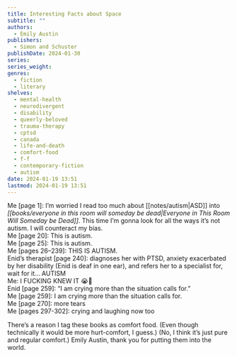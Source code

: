 ```yaml
---
title: Interesting Facts about Space
subtitle: ""
authors:
  - Emily Austin
publishers:
  - Simon and Schuster
publishDate: 2024-01-30
series: 
series_weight: 
genres:
  - fiction
  - literary
shelves:
  - mental-health
  - neurodivergent
  - disability
  - queerly-beloved
  - trauma-therapy
  - cptsd
  - canada
  - life-and-death
  - comfort-food
  - f-f
  - contemporary-fiction
  - autism
date: 2024-01-19 13:51
lastmod: 2024-01-19 13:51
---
```

Me \[page 1]: I’m worried I read too much about [[notes/autism|ASD]] into *[[books/everyone in this room will someday be dead|Everyone in This Room Will Someday be Dead]]*. This time I’m gonna look for all the ways it’s not autism. I will counteract my bias.  
Me \[page 20]: This is autism.  
Me \[page 25]: This is autism.  
Me \[pages 26–239]: THIS IS AUTISM.  
Enid’s therapist \[page 240]: diagnoses her with PTSD, anxiety exacerbated by her disability (Enid is deaf in one ear), and refers her to a specialist for, wait for it… AUTISM  
Me: I FUCKING KNEW IT 😭🥰  
Enid \[page 259]: “I am crying more than the situation calls for.”  
Me \[page 259]: I am crying more than the situation calls for.  
Me \[page 270]: more tears  
Me \[pages 297-302]: crying and laughing now too  
  
There’s a reason I tag these books as comfort food. (Even though technically it would be more hurt-comfort, I guess.) (No, I think it’s just pure and regular comfort.) Emily Austin, thank you for putting them into the world.